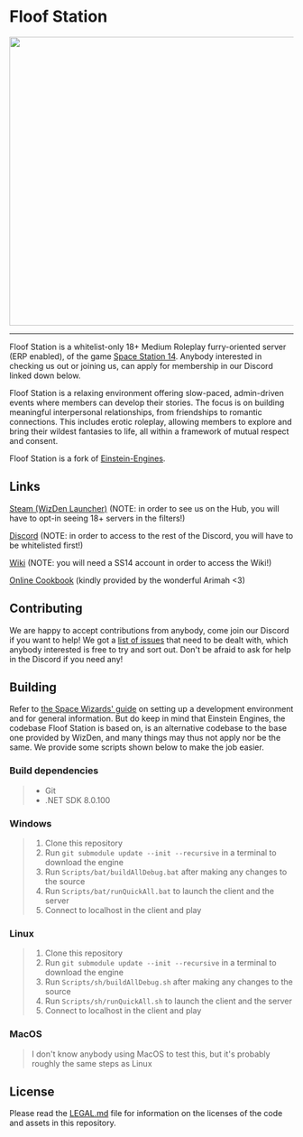 # Floof Station

<p align="center"><img src="https://raw.githubusercontent.com/Fansana/floofstation1/master/Resources/Textures/Logo/flooflogo.png" width="512px" /></p>

---

Floof Station is a whitelist-only 18+ Medium Roleplay furry-oriented server (ERP enabled), of the game [Space Station 14](https://spacestation14.com/). Anybody interested in checking us out or joining us, can apply for membership in our Discord linked down below.

Floof Station is a relaxing environment offering slow-paced, admin-driven events where members can develop their stories. The focus is on building meaningful interpersonal relationships, from friendships to romantic connections. This includes erotic roleplay, allowing members to explore and bring their wildest fantasies to life, all within a framework of mutual respect and consent.

Floof Station is a fork of [Einstein-Engines](https://github.com/Simple-Station/Einstein-Engines).

## Links

[Steam (WizDen Launcher)](https://store.steampowered.com/app/1255460/Space_Station_14/) (NOTE: in order to see us on the Hub, you will have to opt-in seeing 18+ servers in the filters!)

[Discord](https://discord.com/invite/floofstation) (NOTE: in order to access to the rest of the Discord, you will have to be whitelisted first!)

[Wiki](https://wiki.floofstation.com/index.php/Main_Page) (NOTE: you will need a SS14 account in order to access the Wiki!)

[Online Cookbook](https://heurl.in/ss14/recipes?fork=floof) (kindly provided by the wonderful Arimah <3)


## Contributing

We are happy to accept contributions from anybody, come join our Discord if you want to help!
We got a [list of issues](https://github.com/Fansana/floofstation1/issues) that need to be dealt with, which anybody interested is free to try and sort out. Don't be afraid to ask for help in the Discord if you need any!

## Building

Refer to [the Space Wizards' guide](https://docs.spacestation14.com/en/general-development/setup/setting-up-a-development-environment.html) on setting up a development environment and for general information. But do keep in mind that Einstein Engines, the codebase Floof Station is based on, is an alternative codebase to the base one provided by WizDen, and many things may thus not apply nor be the same.
We provide some scripts shown below to make the job easier.

### Build dependencies

> - Git
> - .NET SDK 8.0.100


### Windows

> 1. Clone this repository
> 2. Run `git submodule update --init --recursive` in a terminal to download the engine
> 3. Run `Scripts/bat/buildAllDebug.bat` after making any changes to the source
> 4. Run `Scripts/bat/runQuickAll.bat` to launch the client and the server
> 5. Connect to localhost in the client and play

### Linux

> 1. Clone this repository
> 2. Run `git submodule update --init --recursive` in a terminal to download the engine
> 3. Run `Scripts/sh/buildAllDebug.sh` after making any changes to the source
> 4. Run `Scripts/sh/runQuickAll.sh` to launch the client and the server
> 5. Connect to localhost in the client and play

### MacOS

> I don't know anybody using MacOS to test this, but it's probably roughly the same steps as Linux

## License

Please read the [LEGAL.md](./LEGAL.md) file for information on the licenses of the code and assets in this repository.
